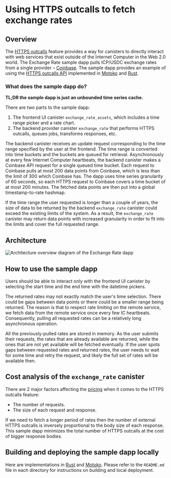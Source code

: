 # Using HTTPS outcalls to fetch exchange rates

## Overview

The [HTTPS outcalls](/https-outcalls) feature provides a way for canisters to directly interact with web services that exist outside of the Internet Computer in the Web 2.0 world. The Exchange Rate sample dapp pulls ICP/USDC exchange rates from a single provider – [Coinbase](https://docs.cloud.coinbase.com/exchange/reference/exchangerestapi_getproductcandles). The sample dapp provides an example of using the [HTTPS outcalls API](/docs/current/references/ic-interface-spec#ic-http_request) implemented in [Motoko](https://github.com/dfinity/examples/tree/master/motoko/exchange_rate)
 and [Rust](https://github.com/dfinity/examples/tree/master/rust/exchange_rate).

### What does the sample dapp do?

**TL;DR the sample dapp is just an unbounded time series cache.**

There are two parts to the sample dapp:
1. The frontend UI canister `exchange_rate_assets`, which includes a time range picker and a rate chart.
2. The backend provider canister `exchange_rate` that performs HTTPS outcalls, queues jobs, transforms responses, etc.

The backend canister receives an update request corresponding to the time range specified by the user at the frontend. The time range
is converted into time buckets and the buckets are queued for retrieval. Asynchronously at every few Internet Computer heartbeats,
the backend canister makes a Coinbase API request for a single queued time bucket. Each request to Coinbase pulls at most 200 data points from Coinbase, which is less than the limit of 300 which Coinbase has. The dapp uses time series granularity of 60 seconds, so each HTTPS request to
Coinbase covers a time bucket of at most 200 minutes. The fetched data points are then put into a global timestamp-to-rate hashmap.

If the time range the user requested is longer than a couple of years, the size of data to be returned by the backend `exchange_rate`
canister could exceed the existing limits of the system. As a result, the `exchange_rate` canister may return data points with increased granularity in order to fit into the limits and
cover the full requested range.

## Architecture
![Architecture overview diagram of the Exchange Rate dapp](_attachments/exchange_rate_arch.png)

## How to use the sample dapp

Users should be able to interact only with the frontend UI canister by selecting the start time 
and the end time with the datetime pickers.

The returned rates may not exactly match the user's time selection. There could be gaps between
data points or there could be a smaller range being returned. The reason is that to respect rate limiting
on the remote service, we fetch data from the remote service once every few IC heartbeats.
Consequently, pulling all requested rates can be a relatively long asynchronous operation. 

All the previously-pulled rates are stored in memory. As the user submits their requests, the rates that are
already available are returned, while the ones that are not yet available will be fetched eventually.
If the user spots gaps between requested rates and returned rates, the user needs to wait for some time and
retry the request, and likely the full set of rates will be available then.

## Cost analysis of the `exchange_rate` canister

There are 2 major factors affecting the [pricing](/docs/current/developer-docs/integrations/https-outcalls/https-outcalls-how-it-works#pricing) when it comes to the HTTPS outcalls feature:

* The number of requests.
* The size of each request and response.

If we need to fetch a longer period of rates then the number of external HTTPS outcalls is inversely proportional to the body size of each response.
This sample dapp minimizes the total number of HTTPS outcalls at the cost of bigger response bodies. 

## Building and deploying the sample dapp locally
Here are implementations in [Rust](https://github.com/dfinity/examples/tree/master/rust/exchange_rate) and [Motoko](https://github.com/dfinity/examples/tree/master/motoko/exchange_rate). Please refer to the `README.md` file in each
directory for instructions on building and local deployment.

